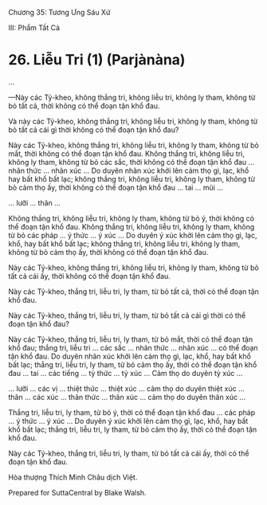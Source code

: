  

Chương 35: Tương Ưng Sáu Xứ

III: Phẩm Tất Cả

# 26\. Liễu Tri (1) (Parjànàna)

…

—Này các Tỷ-kheo, không thắng tri, không liễu tri, không ly tham, không từ bỏ tất cả, thời không có thể đoạn tận khổ đau.

Và này các Tỷ-kheo, không thắng tri, không liễu tri, không ly tham, không từ bỏ tất cả cái gì thời không có thể đoạn tận khổ đau?

Này các Tỷ-kheo, không thắng tri, không liễu tri, không ly tham, không từ bỏ mắt, thời không có thể đoạn tận khổ đau. Không thắng tri, không liễu tri, không ly tham, không từ bỏ các sắc, thời không có thể đoạn tận khổ đau … nhãn thức … nhãn xúc … Do duyên nhãn xúc khởi lên cảm thọ gì, lạc, khổ hay bất khổ bất lạc; không thắng tri, không liễu tri, không ly tham, không từ bỏ cảm thọ ấy, thời không có thể đoạn tận khổ đau … tai … mũi …

… lưỡi … thân …

Không thắng tri, không liễu tri, không ly tham, không từ bỏ ý, thời không có thể đoạn tận khổ đau. Không thắng tri, không liễu tri, không ly tham, không từ bỏ các pháp … ý thức … ý xúc … Do duyên ý xúc khởi lên cảm thọ gì, lạc, khổ, hay bất khổ bất lạc; không thắng tri, không liễu tri, không ly tham, không từ bỏ cảm thọ ấy, thời không có thể đoạn tận khổ đau.

Này các Tỷ-kheo, không thắng tri, không liễu tri, không ly tham, không từ bỏ tất cả cái ấy, thời không có thể đoạn tận khổ đau.

Này các Tỷ-kheo, thắng tri, liễu tri, ly tham, từ bỏ tất cả, thời có thể đoạn tận khổ đau.

Này các Tỷ-kheo, thắng tri, liễu tri, ly tham, từ bỏ tất cả cái gì thời có thể đoạn tận khổ đau?

Này các Tỷ-kheo, thắng tri, liễu tri, ly tham, từ bỏ mắt, thời có thể đoạn tận khổ đau; thắng tri, liễu tri … các sắc … nhãn thức … nhãn xúc … có thể đoạn tận khổ đau. Do duyên nhãn xúc khởi lên cảm thọ gì, lạc, khổ, hay bất khổ bất lạc; thắng tri, liễu tri, ly tham, từ bỏ cảm thọ ấy, thời có thể đoạn tận khổ đau … tai … các tiếng … tỷ thức … tỷ xúc … Cảm thọ do duyên tỷ xúc …

… lưỡi … các vị … thiệt thức … thiệt xúc … cảm thọ do duyên thiệt xúc … thân … các xúc … thân thức … thân xúc … cảm thọ do duyên thân xúc …

Thắng tri, liễu tri, ly tham, từ bỏ ý, thời có thể đoạn tận khổ đau … các pháp … ý thức … ý xúc … Do duyên ý xúc khởi lên cảm thọ gì, lạc, khổ, hay bất khổ bất lạc; thắng tri, liễu tri, ly tham, từ bỏ cảm thọ ấy, thời có thể đoạn tận khổ đau.

Này các Tỷ-kheo, thắng tri, liễu tri, ly tham, từ bỏ tất cả cái ấy, thời có thể đoạn tận khổ đau.

Hòa thượng Thích Minh Châu dịch Việt.

Prepared for SuttaCentral by Blake Walsh.